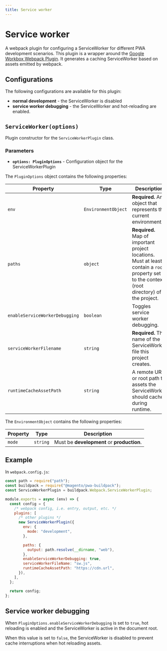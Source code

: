 ```yaml
---
title: Service worker
---
```


# Service worker

A webpack plugin for configuring a ServiceWorker for different PWA development scenarios.
This plugin is a wrapper around the [Google Workbox Webpack Plugin][].
It generates a caching ServiceWorker based on assets emitted by webpack.

[google workbox webpack plugin]: https://developers.google.com/web/tools/workbox/getstarted/generate-service-worker/

## Configurations

The following configurations are available for this plugin:

- **normal development** - the ServiceWorker is disabled
- **service worker debugging** - the ServiceWorker and hot-reloading are enabled.

## `ServiceWorker(options)`

Plugin constructor for the `ServiceWorkerPlugin` class.

### Parameters

- **`options: PluginOptions`** - Configuration object for the ServiceWorkerPlugin

The `PluginOptions` object contains the following properties:

| Property                       | Type                | Description                                                                                                                                   |
| ------------------------------ | ------------------- | --------------------------------------------------------------------------------------------------------------------------------------------- |
| `env`                          | `EnvironmentObject` | **Required.** An object that represents the current environment.                                                                              |
| `paths`                        | `object`            | **Required.** Map of important project locations. Must at least contain a `root` property set to the context (root directory) of the project. |
| `enableServiceWorkerDebugging` | `boolean`           | Toggles service worker debugging.                                                                                                             |
| `serviceWorkerFilename`        | `string`            | **Required.** The name of the ServiceWorker file this project creates.                                                                        |
| `runtimeCacheAssetPath`        | `string`            | A remote URL or root path to assets the ServiceWorker should cache during runtime.                                                            |

The `EnvironmentObject` contains the following properties:

| Property | Type     | Description                                |
| -------- | -------- | ------------------------------------------ |
| `mode`   | `string` | Must be **development** or **production**. |

## Example

In `webpack.config.js`:

```js
const path = require("path");
const buildpack = require("@magento/pwa-buildpack");
const ServiceWorkerPlugin = buildpack.Webpack.ServiceWorkerPlugin;

module.exports = async (env) => {
  const config = {
    /* webpack config, i.e. entry, output, etc. */
    plugins: [
      /* other plugins */
      new ServiceWorkerPlugin({
        env: {
          mode: "development",
        },

        paths: {
          output: path.resolve(__dirname, "web"),
        },
        enableServiceWorkerDebugging: true,
        serviceWorkerFileName: "sw.js",
        runtimeCacheAssetPath: "https://cdn.url",
      }),
    ],
  };

  return config;
};
```

## Service worker debugging

When `PluginOptions.enableServiceWorkerDebugging` is set to `true`, hot reloading is enabled and the ServiceWorker is active in the document root.

When this value is set to `false`, the ServiceWorker is disabled to prevent cache interruptions when hot reloading assets.
